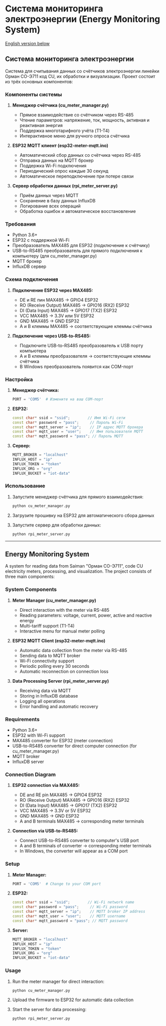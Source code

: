 # Система мониторинга электроэнергии (Energy Monitoring System)

[English version below](#energy-monitoring-system)

## Система мониторинга электроэнергии

Система для считывания данных со счётчиков электроэнергии линейки Орман СО-Э711 код CU, их обработки и визуализации. Проект состоит из трёх основных компонентов:

### Компоненты системы

1. **Менеджер счётчика (cu_meter_manager.py)**
   - Прямое взаимодействие со счётчиком через RS-485
   - Чтение параметров: напряжение, ток, мощность, активная и реактивная энергия
   - Поддержка многотарифного учёта (T1-T4)
   - Интерактивное меню для ручного опроса счётчика

2. **ESP32 MQTT клиент (esp32-meter-mqtt.ino)**
   - Автоматический сбор данных со счётчика через RS-485
   - Отправка данных на MQTT брокер
   - Поддержка Wi-Fi подключения
   - Периодический опрос каждые 30 секунд
   - Автоматическое переподключение при потере связи

3. **Сервер обработки данных (rpi_meter_server.py)**
   - Приём данных через MQTT
   - Сохранение в базу данных InfluxDB
   - Логирование всех операций
   - Обработка ошибок и автоматическое восстановление

### Требования

- Python 3.6+
- ESP32 с поддержкой Wi-Fi
- Преобразователь MAX485 для ESP32 (подключение к счётчику)
- USB-to-RS485 преобразователь для прямого подключения к компьютеру (для cu_meter_manager.py)
- MQTT брокер
- InfluxDB сервер

### Схема подключения

1. **Подключение ESP32 через MAX485:**
   - DE и RE пин MAX485 -> GPIO4 ESP32
   - RO (Receive Output) MAX485 -> GPIO16 (RX2) ESP32
   - DI (Data Input) MAX485 -> GPIO17 (TX2) ESP32
   - VCC MAX485 -> 3.3V или 5V ESP32
   - GND MAX485 -> GND ESP32
   - A и B клеммы MAX485 -> соответствующие клеммы счётчика

2. **Подключение через USB-to-RS485:**
   - Подключите USB-to-RS485 преобразователь к USB порту компьютера
   - A и B клеммы преобразователя -> соответствующие клеммы счётчика
   - В Windows преобразователь появится как COM-порт

### Настройка

1. **Менеджер счётчика:**
   ```python
   PORT = 'COM5'  # Измените на ваш COM-порт
   ```

2. **ESP32:**
   ```cpp
   const char* ssid = "ssid";        // Имя Wi-Fi сети
   const char* password = "pass";     // Пароль Wi-Fi
   const char* mqtt_server = "ip";    // IP адрес MQTT брокера
   const char* mqtt_user = "user";    // Имя пользователя MQTT
   const char* mqtt_password = "pass"; // Пароль MQTT
   ```

3. **Сервер:**
   ```python
   MQTT_BROKER = "localhost"
   INFLUX_HOST = "ip"
   INFLUX_TOKEN = "token"
   INFLUX_ORG = "org"
   INFLUX_BUCKET = "iot-data"
   ```

### Использование

1. Запустите менеджер счётчика для прямого взаимодействия:
   ```bash
   python cu_meter_manager.py
   ```

2. Загрузите прошивку на ESP32 для автоматического сбора данных

3. Запустите сервер для обработки данных:
   ```bash
   python rpi_meter_server.py
   ```

---

## Energy Monitoring System

A system for reading data from Saiman "Орман СО-Э711", code CU electricity meters, processing, and visualization. The project consists of three main components:

### System Components

1. **Meter Manager (cu_meter_manager.py)**
   - Direct interaction with the meter via RS-485
   - Reading parameters: voltage, current, power, active and reactive energy
   - Multi-tariff support (T1-T4)
   - Interactive menu for manual meter polling

2. **ESP32 MQTT Client (esp32-meter-mqtt.ino)**
   - Automatic data collection from the meter via RS-485
   - Sending data to MQTT broker
   - Wi-Fi connectivity support
   - Periodic polling every 30 seconds
   - Automatic reconnection on connection loss

3. **Data Processing Server (rpi_meter_server.py)**
   - Receiving data via MQTT
   - Storing in InfluxDB database
   - Logging all operations
   - Error handling and automatic recovery

### Requirements

- Python 3.6+
- ESP32 with Wi-Fi support
- MAX485 converter for ESP32 (meter connection)
- USB-to-RS485 converter for direct computer connection (for cu_meter_manager.py)
- MQTT broker
- InfluxDB server

### Connection Diagram

1. **ESP32 connection via MAX485:**
   - DE and RE pin MAX485 -> GPIO4 ESP32
   - RO (Receive Output) MAX485 -> GPIO16 (RX2) ESP32
   - DI (Data Input) MAX485 -> GPIO17 (TX2) ESP32
   - VCC MAX485 -> 3.3V or 5V ESP32
   - GND MAX485 -> GND ESP32
   - A and B terminals MAX485 -> corresponding meter terminals

2. **Connection via USB-to-RS485:**
   - Connect USB-to-RS485 converter to computer's USB port
   - A and B terminals of converter -> corresponding meter terminals
   - In Windows, the converter will appear as a COM port

### Setup

1. **Meter Manager:**
   ```python
   PORT = 'COM5'  # Change to your COM port
   ```

2. **ESP32:**
   ```cpp
   const char* ssid = "ssid";        // Wi-Fi network name
   const char* password = "pass";     // Wi-Fi password
   const char* mqtt_server = "ip";    // MQTT broker IP address
   const char* mqtt_user = "user";    // MQTT username
   const char* mqtt_password = "pass"; // MQTT password
   ```

3. **Server:**
   ```python
   MQTT_BROKER = "localhost"
   INFLUX_HOST = "ip"
   INFLUX_TOKEN = "token"
   INFLUX_ORG = "org"
   INFLUX_BUCKET = "iot-data"
   ```

### Usage

1. Run the meter manager for direct interaction:
   ```bash
   python cu_meter_manager.py
   ```

2. Upload the firmware to ESP32 for automatic data collection

3. Start the server for data processing:
   ```bash
   python rpi_meter_server.py
   ```
